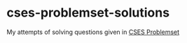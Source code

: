 # cses-problemset-solutions

My attempts of solving questions given in [CSES Problemset](https://cses.fi/problemset/)
